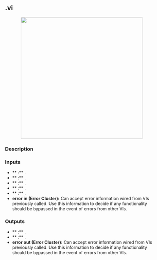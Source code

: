## .vi
<p align="center">
<img src="" 
width="400"  />
</p>

### Description 

### Inputs

- ** :** .
- **  :** .
- ** :**  .
- ** :**  .
- ** :** .
- **error in (Error Cluster):** Can accept error information wired from VIs previously called. Use this information to decide if any functionality should be bypassed in the event of errors from other VIs.


### Outputs

- ** :**  .
- ** :**  .
- **error out (Error Cluster):** Can accept error information wired from VIs previously called. Use this information to decide if any functionality should be bypassed in the event of errors from other VIs.

